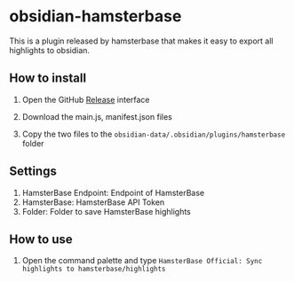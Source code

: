 # obsidian-hamsterbase

This is a plugin released by hamsterbase that makes it easy to export all highlights to obsidian.

## How to install

1. Open the GitHub [Release](https://github.com/hamsterbase/obsidian-hamsterbase/releases/latest) interface

2. Download the main.js, manifest.json files

3. Copy the two files to the `obsidian-data/.obsidian/plugins/hamsterbase` folder

## Settings

1. HamsterBase Endpoint: Endpoint of HamsterBase
2. HamsterBase: HamsterBase API Token
3. Folder: Folder to save HamsterBase highlights

## How to use

1. Open the command palette and type `HamsterBase Official: Sync highlights to hamsterbase/highlights`
